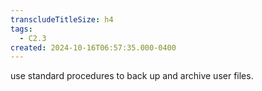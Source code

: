 ```yaml
---
transcludeTitleSize: h4
tags:
  - C2.3
created: 2024-10-16T06:57:35.000-0400
---
```

use standard procedures to back up and archive user files.